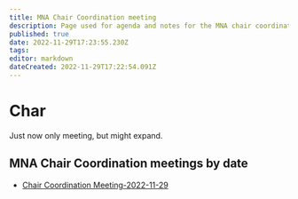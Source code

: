 ```yaml
---
title: MNA Chair Coordination meeting
description: Page used for agenda and notes for the MNA chair coordination meetings
published: true
date: 2022-11-29T17:23:55.230Z
tags: 
editor: markdown
dateCreated: 2022-11-29T17:22:54.091Z
---
```


# Char
Just now only meeting, but might expand.

## MNA Chair Coordination meetings by date

- [Chair Coordination Meeting-2022-11-29](/group/mpls/2022-11-17/chair-coord-2022-11-29)


